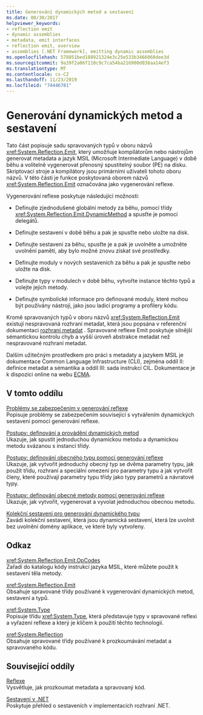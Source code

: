 ```yaml
---
title: Generování dynamických metod a sestavení
ms.date: 08/30/2017
helpviewer_keywords:
- reflection emit
- dynamic assemblies
- metadata, emit interfaces
- reflection emit, overview
- assemblies [.NET Framework], emitting dynamic assemblies
ms.openlocfilehash: 578851bed188921324e3c25e533b3466068dee3d
ms.sourcegitcommit: 9a39f2a06f110c9c7ca54ba216900d038aa14ef3
ms.translationtype: MT
ms.contentlocale: cs-CZ
ms.lasthandoff: 11/23/2019
ms.locfileid: "74446781"
---
```

# <a name="emitting-dynamic-methods-and-assemblies"></a>Generování dynamických metod a sestavení

Tato část popisuje sadu spravovaných typů v oboru názvů <xref:System.Reflection.Emit>, který umožňuje kompilátorům nebo nástrojům generovat metadata a jazyk MSIL (Microsoft Intermediate Language) v době běhu a volitelně vygenerovat přenosný spustitelný soubor (PE) na disku. Skriptovací stroje a kompilátory jsou primárními uživateli tohoto oboru názvů. V této části je funkce poskytovaná oborem názvů <xref:System.Reflection.Emit> označována jako vygenerování reflexe.  
  
Vygenerování reflexe poskytuje následující možnosti:  
  
- Definujte zjednodušené globální metody za běhu, pomocí třídy <xref:System.Reflection.Emit.DynamicMethod> a spusťte je pomocí delegátů.  
  
- Definujte sestavení v době běhu a pak je spusťte nebo uložte na disk.  
  
- Definujte sestavení za běhu, spusťte je a pak je uvolněte a umožněte uvolnění paměti, aby bylo možné znovu získat své prostředky.  
  
- Definujte moduly v nových sestaveních za běhu a pak je spusťte nebo uložte na disk.  
  
- Definujte typy v modulech v době běhu, vytvořte instance těchto typů a volejte jejich metody.  
  
- Definujte symbolické informace pro definované moduly, které mohou být používány nástroji, jako jsou ladicí programy a profilery kódu.  
  
Kromě spravovaných typů v oboru názvů <xref:System.Reflection.Emit> existují nespravovaná rozhraní metadat, která jsou popsána v referenční dokumentaci [rozhraní metadat](../unmanaged-api/metadata/metadata-interfaces.md) . Spravované reflexe Emit poskytuje silnější sémantickou kontrolu chyb a vyšší úroveň abstrakce metadat než nespravované rozhraní metadat.  
  
Dalším užitečným prostředkem pro práci s metadaty a jazykem MSIL je dokumentace Common Language Infrastructure (CLI), zejména oddíl II: definice metadat a sémantika a oddíl III: sada instrukcí CIL. Dokumentace je k dispozici online na webu [ECMA](https://www.ecma-international.org/publications/standards/Ecma-335.htm).  
  
## <a name="in-this-section"></a>V tomto oddílu
  
[Problémy se zabezpečením v generování reflexe](security-issues-in-reflection-emit.md)  
Popisuje problémy se zabezpečením související s vytvářením dynamických sestavení pomocí generování reflexe.  

[Postupy: definování a provádění dynamických metod](how-to-define-and-execute-dynamic-methods.md)   
Ukazuje, jak spustit jednoduchou dynamickou metodu a dynamickou metodu svázanou s instancí třídy.

[Postupy: definování obecného typu pomocí generování reflexe](how-to-define-a-generic-type-with-reflection-emit.md)   
Ukazuje, jak vytvořit jednoduchý obecný typ se dvěma parametry typu, jak použít třídu, rozhraní a speciální omezení pro parametry typu a jak vytvořit členy, které používají parametry typu třídy jako typy parametrů a návratové typy.

[Postupy: definování obecné metody pomocí generování reflexe](how-to-define-a-generic-method-with-reflection-emit.md)   
Ukazuje, jak vytvořit, vygenerovat a vyvolat jednoduchou obecnou metodu.

[Kolekční sestavení pro generování dynamického typu](collectible-assemblies.md)   
Zavádí kolekční sestavení, která jsou dynamická sestavení, která lze uvolnit bez uvolnění domény aplikace, ve které byly vytvořeny.
  
## <a name="reference"></a>Odkaz  

<xref:System.Reflection.Emit.OpCodes>  
Zařadí do katalogu kódy instrukcí jazyka MSIL, které můžete použít k sestavení těla metody.  
  
<xref:System.Reflection.Emit>  
Obsahuje spravované třídy používané k vygenerování dynamických metod, sestavení a typů.  
  
<xref:System.Type>  
Popisuje třídu <xref:System.Type>, která představuje typy v spravované reflexi a vyřazení reflexe a který je klíčem k použití těchto technologií.  
  
<xref:System.Reflection>  
Obsahuje spravované třídy používané k prozkoumávání metadat a spravovaného kódu.  
  
## <a name="related-sections"></a>Související oddíly  

[Reflexe](reflection.md)  
Vysvětluje, jak prozkoumat metadata a spravovaný kód.  
  
[Sestavení v .NET](../../standard/assembly/index.md)  
Poskytuje přehled o sestaveních v implementacích rozhraní .NET.
